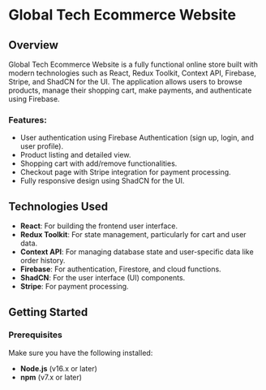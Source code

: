 # Global Tech Ecommerce Website

## Overview

Global Tech Ecommerce Website is a fully functional online store built with modern technologies such as React, Redux Toolkit, Context API, Firebase, Stripe, and ShadCN for the UI. The application allows users to browse products, manage their shopping cart, make payments, and authenticate using Firebase.

### Features:

- User authentication using Firebase Authentication (sign up, login, and user profile).
- Product listing and detailed view.
- Shopping cart with add/remove functionalities.
- Checkout page with Stripe integration for payment processing.
- Fully responsive design using ShadCN for the UI.

## Technologies Used

- **React**: For building the frontend user interface.
- **Redux Toolkit**: For state management, particularly for cart and user data.
- **Context API**: For managing database state and user-specific data like order history.
- **Firebase**: For authentication, Firestore, and cloud functions.
- **ShadCN**: For the user interface (UI) components.
- **Stripe**: For payment processing.

## Getting Started

### Prerequisites

Make sure you have the following installed:

- **Node.js** (v16.x or later)
- **npm** (v7.x or later)
